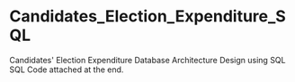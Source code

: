 # Candidates_Election_Expenditure_SQL
Candidates' Election Expenditure Database Architecture Design using SQL
SQL Code attached at the end.
